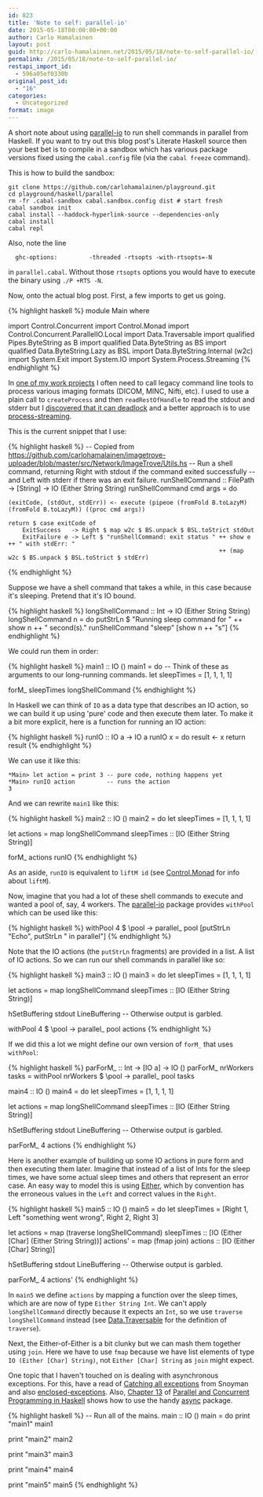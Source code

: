 ```yaml
---
id: 823
title: 'Note to self: parallel-io'
date: 2015-05-18T00:00:00+00:00
author: Carlo Hamalainen
layout: post
guid: http://carlo-hamalainen.net/2015/05/18/note-to-self-parallel-io/
permalink: /2015/05/18/note-to-self-parallel-io/
restapi_import_id:
  - 596a05ef0330b
original_post_id:
  - "16"
categories:
  - Uncategorized
format: image
---
```


A short note about using <a href="https://hackage.haskell.org/package/parallel-io">parallel-io</a> to run shell commands in parallel from Haskell. If you want to try out this blog post's Literate Haskell source then your best bet is to compile in a sandbox which has various package versions fixed using the ``cabal.config`` file (via the ``cabal freeze`` command). 

This is how to build the sandbox: 

```
git clone https://github.com/carlohamalainen/playground.git
cd playground/haskell/parallel
rm -fr .cabal-sandbox cabal.sandbox.config dist # start fresh
cabal sandbox init
cabal install --haddock-hyperlink-source --dependencies-only
cabal install
cabal repl
```

Also, note the line

```
  ghc-options:         -threaded -rtsopts -with-rtsopts=-N
```

in ``parallel.cabal``. Without those ``rtsopts`` options you would have to execute the binary using ``./P +RTS -N``. 

Now, onto the actual blog post. First, a few imports to get us going. 

{% highlight haskell %}
module Main where

import           Control.Concurrent
import           Control.Monad
import           Control.Concurrent.ParallelIO.Local
import           Data.Traversable
import qualified Pipes.ByteString                           as B
import qualified Data.ByteString                            as BS
import qualified Data.ByteString.Lazy                       as BSL
import           Data.ByteString.Internal (w2c)
import           System.Exit
import           System.IO
import           System.Process.Streaming
{% endhighlight %}

In <a href="https://github.com/carlohamalainen/imagetrove-uploader">one of my work projects</a> I often need to call legacy command line tools to process various imaging formats (DICOM, MINC, Nifti, etc). I used to use a plain call to ``createProcess`` and then ``readRestOfHandle`` to read the stdout and stderr but I <a href="/2014/08/28/reading-stdout-and-stderr-of-createprocess">discovered that it can deadlock</a> and a better approach is to use <a href="http://hackage.haskell.org/package/process-streaming">process-streaming</a>.

This is the current snippet that I use: 

{% highlight haskell %}
-- Copied from https://github.com/carlohamalainen/imagetrove-uploader/blob/master/src/Network/ImageTrove/Utils.hs
-- Run a shell command, returning Right with stdout if the command exited successfully
-- and Left with stderr if there was an exit failure.
runShellCommand :: FilePath -> [String] -> IO (Either String String)
runShellCommand cmd args = do

    (exitCode, (stdOut, stdErr)) <- execute (pipeoe (fromFold B.toLazyM) (fromFold B.toLazyM)) ((proc cmd args))

    return $ case exitCode of
        ExitSuccess   -> Right $ map w2c $ BS.unpack $ BSL.toStrict stdOut
        ExitFailure e -> Left $ "runShellCommand: exit status " ++ show e ++ " with stdErr: "
                                                                ++ (map w2c $ BS.unpack $ BSL.toStrict $ stdErr)
{% endhighlight %}

Suppose we have a shell command that takes a while, in this case because it's sleeping. Pretend that it's IO bound. 

{% highlight haskell %}
longShellCommand :: Int -> IO (Either String String)
longShellCommand n = do
  putStrLn $ "Running sleep command for " ++ show n ++ " second(s)."
  runShellCommand "sleep" [show n ++ "s"]
{% endhighlight %}

We could run them in order: 

{% highlight haskell %}
main1 :: IO ()
main1 = do
  -- Think of these as arguments to our long-running commands.
  let sleepTimes = [1, 1, 1, 1]

  forM_ sleepTimes longShellCommand
{% endhighlight %}

In Haskell we can think of ``IO`` as a data type that describes an IO action, so we can build it up using 'pure' code and then execute them later. To make it a bit more explicit, here is a function for running an IO action: 

{% highlight haskell %}
runIO :: IO a -> IO a
runIO x = do
  result <- x
  return result
{% endhighlight %}

We can use it like this: 

```
*Main> let action = print 3 -- pure code, nothing happens yet
*Main> runIO action         -- runs the action
3
```

And we can rewrite ``main1`` like this: 

{% highlight haskell %}
main2 :: IO ()
main2 = do
  let sleepTimes = [1, 1, 1, 1]

  let actions = map longShellCommand sleepTimes :: [IO (Either String String)]

  forM_ actions runIO
{% endhighlight %}

As an aside, ``runIO`` is equivalent to ``liftM id`` (see <a href="http://hackage.haskell.org/package/base-4.8.0.0/docs/Control-Monad.html#v:liftM">Control.Monad</a> for info about ``liftM``).

Now, imagine that you had a lot of these shell commands to execute and wanted a pool of, say, 4 workers.  The <a href="https://hackage.haskell.org/package/parallel-io">parallel-io</a> package provides ``withPool`` which can be used like this: 

{% highlight haskell %}
withPool 4 $ \pool -> parallel_ pool [putStrLn "Echo", putStrLn " in parallel"]
{% endhighlight %}

Note that the IO actions (the ``putStrLn`` fragments) are provided in a list. A list of IO actions. So we
can run our shell commands in parallel like so: 

{% highlight haskell %}
main3 :: IO ()
main3 = do
  let sleepTimes = [1, 1, 1, 1]

  let actions = map longShellCommand sleepTimes :: [IO (Either String String)]

  hSetBuffering stdout LineBuffering -- Otherwise output is garbled.

  withPool 4 $ \pool -> parallel_ pool actions
{% endhighlight %}

If we did this a lot we might define our own version of ``forM_`` that uses ``withPool``: 

{% highlight haskell %}
parForM_ :: Int -> [IO a] -> IO ()
parForM_ nrWorkers tasks = withPool nrWorkers $ \pool -> parallel_ pool tasks

main4 :: IO ()
main4 = do
  let sleepTimes = [1, 1, 1, 1]

  let actions = map longShellCommand sleepTimes :: [IO (Either String String)]

  hSetBuffering stdout LineBuffering -- Otherwise output is garbled.

  parForM_ 4 actions
{% endhighlight %}

Here is another example of building up some IO actions in pure form and then executing them later. Imagine that instead of a list of Ints for the sleep times, we have some actual sleep times and others that represent an error case.  An easy way to model this is using <a href="http://hackage.haskell.org/package/base-4.8.0.0/docs/Data-Either.html#t:Either">Either</a>, which by convention has the erroneous values in the ``Left`` and correct values in the ``Right``. 

{% highlight haskell %}
main5 :: IO ()
main5 = do
  let sleepTimes = [Right 1, Left "something went wrong", Right 2, Right 3]

  let actions  = map (traverse longShellCommand) sleepTimes :: [IO (Either [Char] (Either String String))]
      actions' = map (fmap join) actions                    :: [IO (Either [Char] String)]

  hSetBuffering stdout LineBuffering -- Otherwise output is garbled.

  parForM_ 4 actions'
{% endhighlight %}

In ``main5`` we define ``actions`` by mapping a function over the sleep times, which are are now of type ``Either String Int``. We can't apply ``longShellCommand`` directly because it expects an ``Int``, so we use ``traverse longShellCommand`` instead (see <a href="http://hackage.haskell.org/package/base-4.8.0.0/docs/Data-Traversable.html#v:traverse">Data.Traversable</a> for the definition of ``traverse``).

Next, the Either-of-Either is a bit clunky but we can mash them together using ``join``. Here we have
to use ``fmap`` because we have list elements of type ``IO (Either [Char] String)``, not ``Either [Char] String`` as ``join`` might expect. 

One topic that I haven't touched on is dealing with asynchronous exceptions. For this, have a read of <a href="https://www.fpcomplete.com/user/snoyberg/general-haskell/exceptions/catching-all-exceptions">Catching all exceptions</a> from Snoyman and also <a href="http://hackage.haskell.org/package/enclosed-exceptions">enclosed-exceptions</a>. Also, <a href="http://chimera.labs.oreilly.com/books/1230000000929/ch13.html">Chapter 13</a> of <a href="http://chimera.labs.oreilly.com/books/1230000000929">Parallel and Concurrent Programming in Haskell</a> shows how to use the handy <a href="https://hackage.haskell.org/package/async">async</a> package. 

{% highlight haskell %}
-- Run all of the mains.
main :: IO ()
main = do
  print "main1"
  main1

  print "main2"
  main2

  print "main3"
  main3

  print "main4"
  main4

  print "main5"
  main5
{% endhighlight %}
